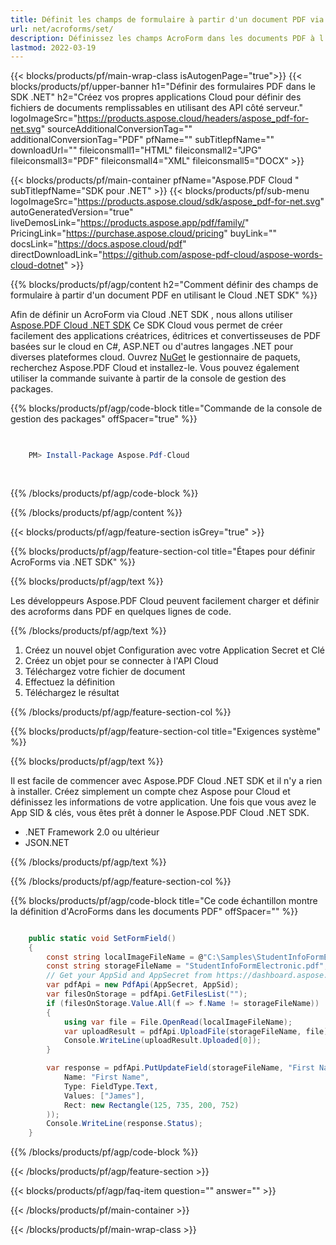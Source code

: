 ```yaml
---
title: Définit les champs de formulaire à partir d'un document PDF via Cloud .NET SDK
url: net/acroforms/set/
description: Définissez les champs AcroForm dans les documents PDF à l'aide de l'Aspose.PDF Cloud SDK pour .NET. Automatez facilement la création de formulaires interactifs.
lastmod: 2022-03-19
---
```


{{< blocks/products/pf/main-wrap-class isAutogenPage="true">}}
{{< blocks/products/pf/upper-banner h1="Définir des formulaires PDF dans le SDK .NET" h2="Créez vos propres applications Cloud pour définir des fichiers de documents remplissables en utilisant des API côté serveur." logoImageSrc="https://products.aspose.cloud/headers/aspose_pdf-for-net.svg" sourceAdditionalConversionTag="" additionalConversionTag="PDF" pfName="" subTitlepfName="" downloadUrl="" fileiconsmall1="HTML" fileiconsmall2="JPG" fileiconsmall3="PDF" fileiconsmall4="XML" fileiconsmall5="DOCX" >}}

{{< blocks/products/pf/main-container pfName="Aspose.PDF Cloud " subTitlepfName="SDK pour .NET" >}}
{{< blocks/products/pf/sub-menu logoImageSrc="https://products.aspose.cloud/sdk/aspose_pdf-for-net.svg"
autoGeneratedVersion="true"
liveDemosLink="https://products.aspose.app/pdf/family/" PricingLink="https://purchase.aspose.cloud/pricing" buyLink="" docsLink="https://docs.aspose.cloud/pdf"  directDownloadLink="https://github.com/aspose-pdf-cloud/aspose-words-cloud-dotnet" >}}

{{% blocks/products/pf/agp/content h2="Comment définir des champs de formulaire à partir d'un document PDF en utilisant le Cloud .NET SDK" %}}

Afin de définir un AcroForm via Cloud .NET SDK , nous allons utiliser
[Aspose.PDF Cloud .NET SDK](https://products.aspose.cloud/pdf/net/)
Ce SDK Cloud vous permet de créer facilement des applications créatrices, éditrices et convertisseuses de PDF basées sur le cloud en C#, ASP.NET ou d'autres langages .NET pour diverses plateformes cloud. Ouvrez
[NuGet](https://www.nuget.org/packages/Aspose.Pdf-Cloud)
le gestionnaire de paquets, recherchez
Aspose.PDF Cloud
et installez-le. Vous pouvez également utiliser la commande suivante à partir de la console de gestion des packages.

{{% blocks/products/pf/agp/code-block title="Commande de la console de gestion des packages" offSpacer="true" %}}

```powershell

     
    PM> Install-Package Aspose.Pdf-Cloud
     
     

```

{{% /blocks/products/pf/agp/code-block %}}

{{% /blocks/products/pf/agp/content %}}

{{< blocks/products/pf/agp/feature-section isGrey="true" >}}

{{% blocks/products/pf/agp/feature-section-col title="Étapes pour définir AcroForms via .NET SDK" %}}

{{% blocks/products/pf/agp/text %}}

Les développeurs Aspose.PDF Cloud peuvent facilement charger et définir des acroforms dans PDF en quelques lignes de code.

{{% /blocks/products/pf/agp/text %}}

1. Créez un nouvel objet Configuration avec votre Application Secret et Clé
1. Créez un objet pour se connecter à l'API Cloud
1. Téléchargez votre fichier de document
1. Effectuez la définition
1. Téléchargez le résultat

{{% /blocks/products/pf/agp/feature-section-col %}}

{{% blocks/products/pf/agp/feature-section-col title="Exigences système" %}}

{{% blocks/products/pf/agp/text %}}

Il est facile de commencer avec Aspose.PDF Cloud .NET SDK et il n'y a rien à installer. Créez simplement un compte chez Aspose pour Cloud et définissez les informations de votre application. Une fois que vous avez le App SID & clés, vous êtes prêt à donner le Aspose.PDF Cloud .NET SDK.

* .NET Framework 2.0 ou ultérieur
* JSON.NET

{{% /blocks/products/pf/agp/text %}}

{{% /blocks/products/pf/agp/feature-section-col %}}

{{% blocks/products/pf/agp/code-block title="Ce code échantillon montre la définition d'AcroForms dans les documents PDF" offSpacer="" %}}

```cs

    public static void SetFormField()
    {
        const string localImageFileName = @"C:\Samples\StudentInfoFormElectronic.pdf";
        const string storageFileName = "StudentInfoFormElectronic.pdf";
        // Get your AppSid and AppSecret from https://dashboard.aspose.cloud (free registration required).            
        var pdfApi = new PdfApi(AppSecret, AppSid);
        var filesOnStorage = pdfApi.GetFilesList("");
        if (filesOnStorage.Value.All(f => f.Name != storageFileName))
        {
            using var file = File.OpenRead(localImageFileName);
            var uploadResult = pdfApi.UploadFile(storageFileName, file);
            Console.WriteLine(uploadResult.Uploaded[0]);
        }

        var response = pdfApi.PutUpdateField(storageFileName, "First Name", new Field(
            Name: "First Name",
            Type: FieldType.Text,
            Values: ["James"],
            Rect: new Rectangle(125, 735, 200, 752)
        ));
        Console.WriteLine(response.Status);
    }
```

{{% /blocks/products/pf/agp/code-block %}}

{{< /blocks/products/pf/agp/feature-section >}}

{{< blocks/products/pf/agp/faq-item question="" answer="" >}}

{{< /blocks/products/pf/main-container >}}

{{< /blocks/products/pf/main-wrap-class >}}

